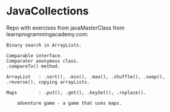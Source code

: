 # JavaCollections
Repo with exercises from javaMasterClass from learnprogrammingacademy.com:
	
	Binary search in ArrayLists.
	
	Comparable interface. 
	Comparator anonymous class. 
	.compareTo() method.

	ArrayList	: .sort(), .min(), .max(), .shuffle(), .swap(), .reverse(), copying arrayLists.

	Maps		: .put(), .get(), .keySet(), .replace().
		
		adventure game - a game that uses maps.
